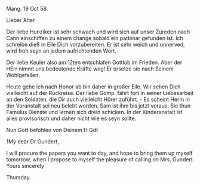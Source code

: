  Mang. 19 Oct 58.

Lieber Alter

Der liebe Hunziker ist sehr schwach und wird sich auf unser Zureden nach Cann einschiffen zu einem change sobald ein pattimar gefunden ist. Ich schreibe dieß in Eile Dich vorzubereiten. Er ist sehr weich und unnerved, wird froh seyn an jedem aufrichtenden Wort.

Der liebe Keuler also am 12ten entschlafen Gottlob im Frieden. Aber der HErr nimmt uns bedeutende Kräfte weg! Er ersetze sie nach Seinem Wohlgefallen.

Heute gehe ich nach Honor ab bin daher in großer Eile. Wir sehen Dich vielleicht auf der Rückreise. Der liebe Gomp. fährt fort in seiner Liebesarbeit an den Soldaten, die Dir auch vielleicht Hörer zuführt. - Es scheint Herm in der Voranstalt sei neu belebt worden. Sam ist ihm bis jetzt voraus. Sie thun Famulus Dienste und lernen sich drein schicken. In der Kinderanstalt ist alles provisorisch und daher nicht wie es seyn sollte.

Nun Gott befohlen von Deinem
 H Gdt


1My dear Dr Gundert,

I will procure the papers you want to day, and hope to bring them up myself tomorrow, when I propose to myself the pleasure of calling on Mrs. Gundert. 
 Yours sincerely

Thursday.

